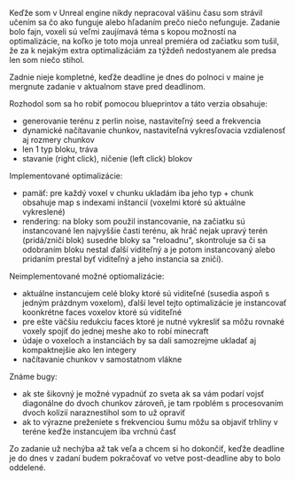Keďže som v Unreal engine nikdy nepracoval väšinu času som strávil učením sa čo ako funguje alebo hľadaním prečo niečo nefunguje. 
Zadanie bolo fajn, voxeli sú veľmi zaujímavá téma s kopou možností na optimalizácie, na koľko je toto moja unreal premiéra od začiatku
som tušil, že za k nejakým extra optimalizáciám za týždeň nedostyanem ale predsa len som niečo stihol.

Zadnie nieje kompletné, keďže deadline je dnes do polnoci v maine je mergnute zadanie v aktualnom stave pred deadlinom.

Rozhodol som sa ho robiť pomocou blueprintov a táto verzia obsahuje:
- generovanie terénu z perlin noise, nastaviteľný seed a frekvencia
- dynamické načítavanie chunkov, nastaviteľná vykresľovacia vzdialenosť aj rozmery chunkov
- len 1 typ bloku, tráva
- stavanie (right click), ničenie (left click) blokov

Implementované optimalizácie:
- pamäť: pre každý voxel v chunku ukladám iba jeho typ + chunk obsahuje map s indexami inštancií (voxelmi ktoré sú aktuálne vykreslené)
- rendering: na bloky som použil instancovanie, na začiatku sú instancované len najvyššie časti terénu, ak hráč nejak upravý terén
  (pridá/zničí blok) susedńe bloky sa "reloadnu", skontroluje sa či sa odobraním bloku nestal ďalší viditeľný a je potom instancovaný alebo
  pridaním prestal byť viditeľný a jeho instancia sa zničí).

Neimplementované možné optiomalizácie:
- aktuálne instancujem celé bloky ktoré sú viditeľné (susedia aspoň s jedným prázdnym voxelom), ďalší level tejto optimalizácie je instancovať
  koonkrétne faces voxelov ktoré sú viditeľné
- pre ešte väčšiu redukciu faces ktoré je nutné vykresliť sa môžu rovnaké voxely spojiť do jednej meshe ako to robí minecraft
- údaje o voxeloch a instanciách by sa dali samozrejme ukladať aj kompaktnejšie ako len integery
- načítavanie chunkov v samostatnom vlákne

Známe bugy: 
- ak ste šikovný je možné vypadnúť zo sveta ak sa vám podarí vojsť diagonálne do dvoch chunkov zároveň, je tam rpoblém s procesovaním dvoch
  kolízií naraznestihol som to už opraviť
- ak to výrazne preženiete s frekvenciou šumu môžu sa objaviť trhliny v teréne keďže instancujem iba vrchnú časť

Zo zadanie už nechýba až tak veľa a chcem si ho dokončiť, keďže deadline je do dnes v zadaní budem pokračovať vo vetve post-deadline aby to 
bolo oddelené.
    

